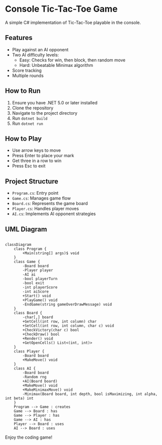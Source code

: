 # Console Tic-Tac-Toe Game

A simple C# implementation of Tic-Tac-Toe playable in the console.

## Features

- Play against an AI opponent
- Two AI difficulty levels: 
  - Easy: Checks for win, then block, then random move
  - Hard: Unbeatable Minimax algorithm
- Score tracking
- Multiple rounds

## How to Run

1. Ensure you have .NET 5.0 or later installed
2. Clone the repository
3. Navigate to the project directory
4. Run `dotnet build`
5. Run `dotnet run`

## How to Play

- Use arrow keys to move
- Press Enter to place your mark
- Get three in a row to win
- Press Esc to exit

## Project Structure

- `Program.cs`: Entry point
- `Game.cs`: Manages game flow
- `Board.cs`: Represents the game board
- `Player.cs`: Handles player moves
- `AI.cs`: Implements AI opponent strategies

## UML Diagram

```mermaid

classDiagram
    class Program {
        +Main(string[] args)$ void
    }
    class Game {
        -Board board
        -Player player
        -AI ai
        -bool playerTurn
        -bool exit
        -int playerScore
        -int aiScore
        +Start() void
        +PlayGame() void
        -EndGame(string gameOverDrawMessage) void
    }
    class Board {
        -char[,] board
        +GetCell(int row, int column) char
        +SetCell(int row, int column, char c) void
        +CheckVictory(char c) bool
        +CheckDraw() bool
        +Render() void
        +GetOpenCells() List<(int, int)>
    }
    class Player {
        -Board board
        +MakeMove() void
    }
    class AI {
        -Board board
        -Random rng
        +AI(Board board)
        +MakeMove() void
        +MakeMinimaxMove() void
        -Minimax(Board board, int depth, bool isMaximizing, int alpha, int beta) int
    }
    Program --> Game : creates
    Game --> Board : has
    Game --> Player : has
    Game --> AI : has
    Player --> Board : uses
    AI --> Board : uses
```

Enjoy the coding game!
